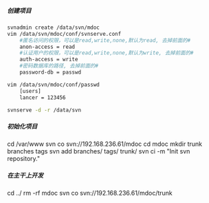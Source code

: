 ##### 创建项目
```bash
svnadmin create /data/svn/mdoc
vim /data/svn/mdoc/conf/svnserve.conf
    #匿名访问的权限，可以是read,write,none,默认为read, 去掉前面的#
    anon-access = read
    #认证用户的权限，可以是read,write,none,默认为write, 去掉前面的#
    auth-access = write
    #密码数据库的路径, 去掉前面的#
    password-db = passwd

vim /data/svn/mdoc/conf/passwd
    [users]
    lancer = 123456

svnserve -d -r /data/svn
```

##### 初始化项目
cd /var/www
svn co svn://192.168.236.61/mdoc
cd mdoc
mkdir trunk branches tags
svn add branches/ tags/ trunk/
svn ci -m "Init svn repository."

##### 在主干上开发
cd ../
rm -rf mdoc
svn co svn://192.168.236.61/mdoc/trunk